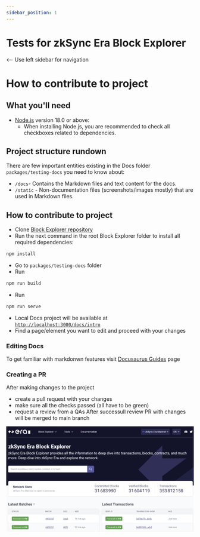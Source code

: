 ```yaml
---
sidebar_position: 1
---
```


# Tests for zkSync Era Block Explorer

\<-- Use left sidebar for navigation
# How to contribute to project

## What you'll need

- [Node.js](https://nodejs.org/en/download/) version 18.0 or above:
  - When installing Node.js, you are recommended to check all checkboxes related to dependencies.

## Project structure rundown
There are few important entities existing in the Docs folder `packages/testing-docs` you need to know about:
 - `/docs`- Contains the Markdown files and text content for the docs.
 - `/static` - Non-documentation files (screenshots/images mostly) that are used in Markdown files.

## How to contribute to project
- Clone [Block Explorer repository](https://github.com/matter-labs/block-explorer)
- Run the next command in the root Block Explorer folder to install all required dependencies:
```bash
npm install
```
- Go to `packages/testing-docs` folder
- Run 
```bash
npm run build
```
- Run 
```bash
npm run serve
```
- Local Docs project will be available at [`http://localhost:3000/docs/intro`](http://localhost:3000/docs/intro)
- Find a page/element you want to edit and proceed with your changes

### Editing Docs
To get familiar with markdonwn features visit [Docusaurus Guides](https://docusaurus.io/docs/markdown-features) page

### Creating a PR
After making changes to the project 
- create a pull request with your changes
- make sure all the checks passed (all have to be green)
- request a review from a QAs
After successull review PR with changes will be merged to main branch

![Screenshot](../static/img/main.png)

